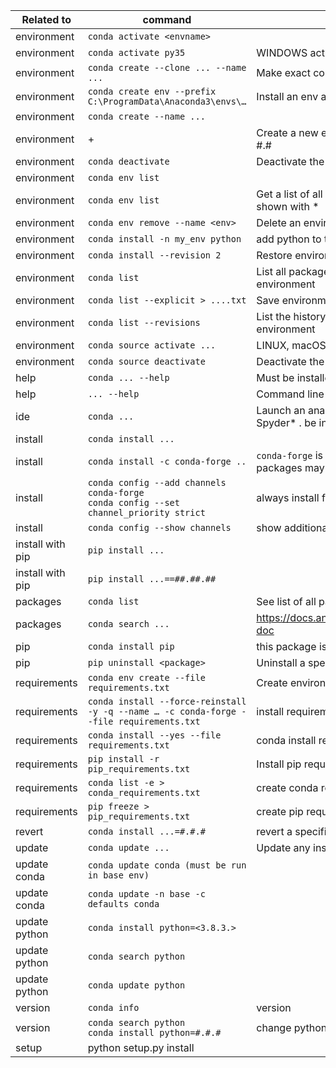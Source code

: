 Related to | command | purpose
-|-|-
environment|`conda activate <envname>` |
environment|`conda activate py35`|WINDOWS activate  
environment|`conda create --clone ... --name ...`|Make exact copy of an environment ...
environment | `conda create env --prefix C:\ProgramData\Anaconda3\envs\…`| Install an env at specific path
environment|`conda create --name ...`|
environment|+|Create a new environment named ... , install Python #.#
environment|`conda deactivate`|Deactivate the current environment
environment|`conda env list` |
environment|`conda env list`|Get a list of all my environments, active environment is shown with *
environment|`conda env remove --name <env>`|Delete an environment and everything in it:
environment|`conda install -n my_env python`| add python to this env
environment|`conda install --revision 2`|Restore environment to a previous revision
environment|`conda list`| List all packages and versions installed in active environment
environment|`conda list --explicit > ....txt`|Save environment to a text file
environment|`conda list --revisions`|List the history of each change to the current environment
environment|`conda source activate ...`|LINUX, macOS
environment|`conda source deactivate`|Deactivate the current environment macOS, LINUX: 
help |`conda ... --help`| Must be installed and have a deployable command,
help |`... --help` |Command line help
ide |`conda ... `| Launch an anaconda ide  from the ide, for example Spyder* . be in conda env
install |`conda install ... `
install | `conda install -c conda-forge ..` | `conda-forge` is an additional channel from which packages may be installed
install | `conda config --add channels conda-forge`<br>`conda config --set channel_priority strict` | always install from conda forge
install | `conda config --show channels` | show additional channels which can be used to install
install with pip |`pip install ... `
install with pip |`pip install ...==##.##.##`
packages|`conda list`|See list of all packages in Anaconda environment
packages|`conda search ...`| https://docs.anaconda.com/anaconda/packages/pkg-doc
pip |`conda install pip` |this package is necessary in new environments
pip |`pip uninstall <package>` | Uninstall a specific package:
requirements|`conda env create --file requirements.txt`|Create environment from a requirements text file
requirements | `conda install --force-reinstall -y -q --name … -c conda-forge --file requirements.txt` | install requirements to specific env
requirements | `conda install --yes --file requirements.txt` | conda install requirements to current environment
requirements | `pip install -r pip_requirements.txt` | Install pip requirements file
requirements | `conda list -e > conda_requirements.txt` | create conda requirements file
requirements | `pip freeze > pip_requirements.txt` | create pip requirements file
revert |`conda install ...=#.#.#` | revert a specific package
update | `conda update ...` |Update any installed program 
update conda | `conda update conda (must be run in base env)`|
update conda | `conda update -n base -c defaults conda`|
update python |`conda install python=<3.8.3.>`|
update python |`conda search python`|
update python |`conda update python `|
version |`conda info` | version
version |`conda search python`<br>`conda install python=#.#.#`| change python version eg 3.7.13 
setup | python setup.py install